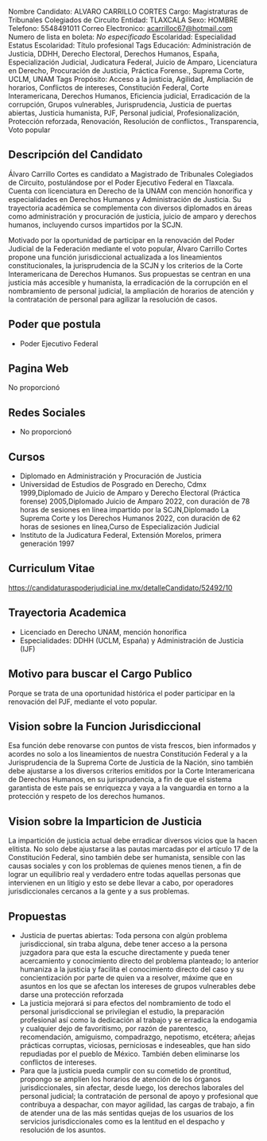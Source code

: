 Nombre Candidato: ALVARO CARRILLO CORTES
Cargo: Magistraturas de Tribunales Colegiados de Circuito
Entidad: TLAXCALA
Sexo: HOMBRE
Telefono: 5548491011
Correo Electronico: acarrilloc67@hotmail.com
Numero de lista en boleta: *No especificado*
Escolaridad: Especialidad
Estatus Escolaridad: Título profesional
Tags Educación: Administración de Justicia, DDHH, Derecho Electoral, Derechos Humanos, España, Especialización Judicial, Judicatura Federal, Juicio de Amparo, Licenciatura en Derecho, Procuración de Justicia, Práctica Forense., Suprema Corte, UCLM, UNAM
Tags Propósito: Acceso a la justicia, Agilidad, Ampliación de horarios, Conflictos de intereses, Constitución Federal, Corte Interamericana, Derechos Humanos, Eficiencia judicial, Erradicación de la corrupción, Grupos vulnerables, Jurisprudencia, Justicia de puertas abiertas, Justicia humanista, PJF, Personal judicial, Profesionalización, Protección reforzada, Renovación, Resolución de conflictos., Transparencia, Voto popular


## Descripción del Candidato 

Álvaro Carrillo Cortes es candidato a Magistrado de Tribunales Colegiados de Circuito, postulándose por el Poder Ejecutivo Federal en Tlaxcala. Cuenta con licenciatura en Derecho de la UNAM con mención honorífica y especialidades en Derechos Humanos y Administración de Justicia. Su trayectoria académica se complementa con diversos diplomados en áreas como administración y procuración de justicia, juicio de amparo y derechos humanos, incluyendo cursos impartidos por la SCJN.

Motivado por la oportunidad de participar en la renovación del Poder Judicial de la Federación mediante el voto popular, Álvaro Carrillo Cortes propone una función jurisdiccional actualizada a los lineamientos constitucionales, la jurisprudencia de la SCJN y los criterios de la Corte Interamericana de Derechos Humanos. Sus propuestas se centran en una justicia más accesible y humanista, la erradicación de la corrupción en el nombramiento de personal judicial, la ampliación de horarios de atención y la contratación de personal para agilizar la resolución de casos.


## Poder que postula

- Poder Ejecutivo Federal


## Pagina Web

No proporcionó


## Redes Sociales

- No proporcionó


## Cursos

- Diplomado en Administración y Procuración de Justicia
- Universidad de Estudios de Posgrado en Derecho, Cdmx 1999,Diplomado de Juicio de Amparo y Derecho Electoral (Práctica forense) 2005,Diplomado Juicio de Amparo 2022, con duración de 78 horas de sesiones en línea  impartido por la SCJN,Diplomado La Suprema Corte y los Derechos Humanos 2022, con duración de 62 horas de sesiones en línea,Curso de Especialización Judicial
- Instituto de la Judicatura Federal, Extensión Morelos, primera generación 1997


## Curriculum Vitae

https://candidaturaspoderjudicial.ine.mx/detalleCandidato/52492/10


## Trayectoria Academica

- Licenciado en Derecho UNAM, mención honorífica
- Especialidades: DDHH (UCLM, España) y Administración de Justicia (IJF)


## Motivo para buscar el Cargo Publico

Porque se trata de una oportunidad histórica el poder participar en la renovación del PJF, mediante el voto popular.


## Vision sobre la Funcion Jurisdiccional

Esa función debe renovarse con puntos de vista frescos, bien informados y acordes no solo a los lineamientos de nuestra Constitución Federal y a la Jurisprudencia de la Suprema Corte de Justicia de la Nación, sino también debe ajustarse a los diversos criterios emitidos por la Corte Interamericana de Derechos Humanos, en su jurisprudencia, a fin de que el sistema garantista de este país se enriquezca y vaya a la vanguardia en torno a la protección y respeto de los derechos humanos.


## Vision sobre la Imparticion de Justicia

La impartición de justicia actual debe erradicar diversos vicios que la hacen elitista. No solo debe ajustarse a las pautas marcadas por el artículo 17 de la Constitución Federal, sino también debe ser humanista, sensible con las causas sociales y con los problemas de quienes menos tienen, a fin de lograr un equilibrio real y verdadero entre todas aquellas personas que intervienen en un litigio y esto se debe llevar a cabo, por operadores jurisdiccionales cercanos a la gente y a sus problemas.


## Propuestas

- Justicia de puertas abiertas: Toda persona con algún problema jurisdiccional, sin traba alguna, debe tener acceso a la persona juzgadora para que esta la escuche directamente y pueda tener acercamiento y conocimiento directo del problema planteado; lo anterior humaniza a la justicia y facilita el conocimiento directo del caso y su concientización por parte de quien va a resolver, máxime que en asuntos en los que se afectan los intereses de grupos vulnerables debe darse una protección reforzada
- La justicia mejorará si para efectos del nombramiento de todo el personal jurisdiccional se privilegian el estudio, la preparación profesional así como la dedicación al trabajo y se erradica la endogamia y cualquier dejo de favoritismo, por razón de parentesco, recomendación, amiguismo, compadrazgo, nepotismo, etcétera; añejas prácticas corruptas, viciosas, perniciosas e indeseables, que han sido repudiadas por el pueblo de México. También deben eliminarse los conflictos de intereses.
- Para que la justicia pueda cumplir con su cometido de prontitud, propongo se amplíen los horarios de atención de los órganos jurisdiccionales, sin afectar, desde luego, los derechos laborales del personal judicial; la contratación de personal de apoyo y profesional que contribuya a despachar, con mayor agilidad, las cargas de trabajo, a fin de atender una de las más sentidas quejas de los usuarios de los servicios jurisdiccionales como es la lentitud en el despacho y resolución de los asuntos.

